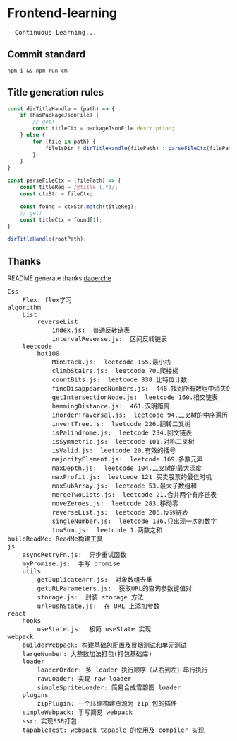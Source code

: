 
# Frontend-learning
<pre>
  Continuous Learning...
</pre>

## Commit standard
```shell
npm i && npm run cm
```

## Title generation rules
```js
const dirTitleHandle = (path) => {
    if (hasPackageJsonFile) {
        // get!
        const titleCtx = packageJsonFile.description;
    } else {
        for (file in path) {
            fileIsDir ? dirTitleHandle(filePath) : parseFileCtx(filePath);
        }
    }
}

const parseFileCtx = (filePath) => {
    const titleReg = /@title (.*)/;
    const ctxStr = fileCtx;

    const found = ctxStr.match(titleReg);
    // get!
    const titleCtx = found[1];
}

dirTitleHandle(rootPath);
```

## Thanks
README generate thanks [daoerche](https://github.com/daoerche)

<pre>Css
    Flex: flex学习
algorithm
    List
        reverseList
            index.js:  普通反转链表
            intervalReverse.js:  区间反转链表
    leetcode
        hot100
            MinStack.js:  leetcode 155.最小栈
            climbStairs.js:  leetcode 70.爬楼梯
            countBits.js:  leetcode 338.比特位计数
            findDisappearedNumbers.js:  448.找到所有数组中消失的数字
            getIntersectionNode.js:  leetcode 160.相交链表
            hammingDistance.js:  461.汉明距离
            inorderTraversal.js:  leetcode 94.二叉树的中序遍历
            invertTree.js:  leetcode 226.翻转二叉树
            isPalindrome.js:  leetcode 234.回文链表
            isSymmetric.js:  leetcode 101.对称二叉树
            isValid.js:  leetcode 20.有效的括号
            majorityElement.js:  leetcode 169.多数元素
            maxDepth.js:  leetcode 104.二叉树的最大深度
            maxProfit.js:  leetcode 121.买卖股票的最佳时机
            maxSubArray.js:  leetcode 53.最大子数组和
            mergeTwoLists.js:  leetcode 21.合并两个有序链表
            moveZeroes.js:  leetcode 283.移动零
            reverseList.js:  leetcode 206.反转链表
            singleNumber.js:  leetcode 136.只出现一次的数字
            towSum.js:  leetcode 1.两数之和
buildReadMe: ReadMe构建工具
js
    asyncRetryFn.js:  异步重试函数
    myPromise.js:  手写 promise
    utils
        getDuplicateArr.js:  对象数组去重
        getURLParameters.js:  获取URL的查询参数键值对
        storage.js:  封装 storage 方法
        urlPushState.js:  在 URL 上添加参数
react
    hooks
        useState.js:  极简 useState 实现
webpack
    builderWebpack: 构建基础包配置及冒烟测试和单元测试
    largeNumber: 大整数加法打包(打包基础库)
    loader
        loaderOrder: 多 loader 执行顺序（从右到左）串行执行
        rawLoader: 实现 raw-loader
        simpleSpriteLoader: 简易合成雪碧图 loader
    plugins
        zipPlugin: 一个压缩构建资源为 zip 包的插件
    simpleWebpack: 手写简易 webpack
    ssr: 实现SSR打包
    tapableTest: webpack tapable 的使用及 compiler 实现
</pre>
